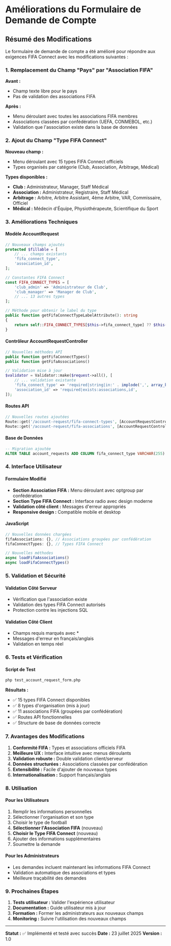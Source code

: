# Améliorations du Formulaire de Demande de Compte

## Résumé des Modifications

Le formulaire de demande de compte a été amélioré pour répondre aux exigences FIFA Connect avec les modifications suivantes :

### 1. Remplacement du Champ "Pays" par "Association FIFA"

**Avant :**

-   Champ texte libre pour le pays
-   Pas de validation des associations FIFA

**Après :**

-   Menu déroulant avec toutes les associations FIFA membres
-   Associations classées par confédération (UEFA, CONMEBOL, etc.)
-   Validation que l'association existe dans la base de données

### 2. Ajout du Champ "Type FIFA Connect"

**Nouveau champ :**

-   Menu déroulant avec 15 types FIFA Connect officiels
-   Types organisés par catégorie (Club, Association, Arbitrage, Médical)

**Types disponibles :**

-   **Club :** Administrateur, Manager, Staff Médical
-   **Association :** Administrateur, Registraire, Staff Médical
-   **Arbitrage :** Arbitre, Arbitre Assistant, 4ème Arbitre, VAR, Commissaire, Officiel
-   **Médical :** Médecin d'Équipe, Physiothérapeute, Scientifique du Sport

### 3. Améliorations Techniques

#### Modèle AccountRequest

```php
// Nouveaux champs ajoutés
protected $fillable = [
    // ... champs existants
    'fifa_connect_type',
    'association_id',
];

// Constantes FIFA Connect
const FIFA_CONNECT_TYPES = [
    'club_admin' => 'Administrateur de Club',
    'club_manager' => 'Manager de Club',
    // ... 13 autres types
];

// Méthode pour obtenir le label du type
public function getFifaConnectTypeLabelAttribute(): string
{
    return self::FIFA_CONNECT_TYPES[$this->fifa_connect_type] ?? $this->fifa_connect_type;
}
```

#### Contrôleur AccountRequestController

```php
// Nouvelles méthodes API
public function getFifaConnectTypes()
public function getFifaAssociations()

// Validation mise à jour
$validator = Validator::make($request->all(), [
    // ... validation existante
    'fifa_connect_type' => 'required|string|in:' . implode(',', array_keys(AccountRequest::FIFA_CONNECT_TYPES)),
    'association_id' => 'required|exists:associations,id',
]);
```

#### Routes API

```php
// Nouvelles routes ajoutées
Route::get('/account-request/fifa-connect-types', [AccountRequestController::class, 'getFifaConnectTypes']);
Route::get('/account-request/fifa-associations', [AccountRequestController::class, 'getFifaAssociations']);
```

#### Base de Données

```sql
-- Migration ajoutée
ALTER TABLE account_requests ADD COLUMN fifa_connect_type VARCHAR(255) NULL AFTER football_type;
```

### 4. Interface Utilisateur

#### Formulaire Modifié

-   **Section Association FIFA :** Menu déroulant avec optgroup par confédération
-   **Section Type FIFA Connect :** Interface radio avec design moderne
-   **Validation côté client :** Messages d'erreur appropriés
-   **Responsive design :** Compatible mobile et desktop

#### JavaScript

```javascript
// Nouvelles données chargées
fifaAssociations: {}, // Associations groupées par confédération
fifaConnectTypes: {}, // Types FIFA Connect

// Nouvelles méthodes
async loadFifaAssociations()
async loadFifaConnectTypes()
```

### 5. Validation et Sécurité

#### Validation Côté Serveur

-   Vérification que l'association existe
-   Validation des types FIFA Connect autorisés
-   Protection contre les injections SQL

#### Validation Côté Client

-   Champs requis marqués avec \*
-   Messages d'erreur en français/anglais
-   Validation en temps réel

### 6. Tests et Vérification

#### Script de Test

```bash
php test_account_request_form.php
```

**Résultats :**

-   ✅ 15 types FIFA Connect disponibles
-   ✅ 8 types d'organisation (mis à jour)
-   ✅ 11 associations FIFA (groupées par confédération)
-   ✅ Routes API fonctionnelles
-   ✅ Structure de base de données correcte

### 7. Avantages des Modifications

1. **Conformité FIFA :** Types et associations officiels FIFA
2. **Meilleure UX :** Interface intuitive avec menus déroulants
3. **Validation robuste :** Double validation client/serveur
4. **Données structurées :** Associations classées par confédération
5. **Extensibilité :** Facile d'ajouter de nouveaux types
6. **Internationalisation :** Support français/anglais

### 8. Utilisation

#### Pour les Utilisateurs

1. Remplir les informations personnelles
2. Sélectionner l'organisation et son type
3. Choisir le type de football
4. **Sélectionner l'Association FIFA** (nouveau)
5. **Choisir le Type FIFA Connect** (nouveau)
6. Ajouter des informations supplémentaires
7. Soumettre la demande

#### Pour les Administrateurs

-   Les demandes incluent maintenant les informations FIFA Connect
-   Validation automatique des associations et types
-   Meilleure traçabilité des demandes

### 9. Prochaines Étapes

1. **Tests utilisateur :** Valider l'expérience utilisateur
2. **Documentation :** Guide utilisateur mis à jour
3. **Formation :** Former les administrateurs aux nouveaux champs
4. **Monitoring :** Suivre l'utilisation des nouveaux champs

---

**Statut :** ✅ Implémenté et testé avec succès
**Date :** 23 juillet 2025
**Version :** 1.0
